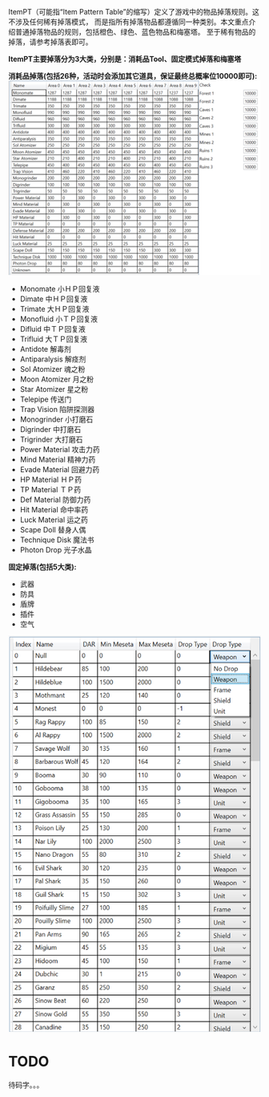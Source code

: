 ItemPT（可能指“Item Pattern Table”的缩写）定义了游戏中的物品掉落规则。这不涉及任何稀有掉落模式，
而是指所有掉落物品都遵循同一种类别。本文重点介绍普通掉落物品的规则，包括橙色、绿色、蓝色物品和梅塞塔。
至于稀有物品的掉落，请参考掉落表即可。

**ItemPT主要掉落分为3大类，分别是：消耗品Tool、固定模式掉落和梅塞塔**

**消耗品掉落(包括26种，活动时会添加其它道具，保证最终总概率位10000即可):**
![消耗品Tool](./static/img/tool.png)

* Monomate 小ＨＰ回复液
* Dimate 中ＨＰ回复液
* Trimate 大ＨＰ回复液
* Monofluid 小ＴＰ回复液
* Difluid 中ＴＰ回复液
* Trifluid 大ＴＰ回复液
* Antidote 解毒剂
* Antiparalysis 解痉剂
* Sol Atomizer 魂之粉
* Moon Atomizer 月之粉
* Star Atomizer 星之粉
* Telepipe 传送门
* Trap Vision 陷阱探测器
* Monogrinder 小打磨石
* Digrinder 中打磨石
* Trigrinder 大打磨石
* Power Material 攻击力药
* Mind Material 精神力药
* Evade Material 回避力药
* HP Material ＨＰ药
* TP Material ＴＰ药
* Def Material 防御力药
* Hit Material 命中率药
* Luck Material 运之药
* Scape Doll 替身人偶
* Technique Disk 魔法书
* Photon Drop 光子水晶



**固定掉落(包括5大类):**
* 武器
* 防具
* 盾牌
* 插件
* 空气

![固定模式掉落](./static/img/set.png)


# TODO
待码字。。。